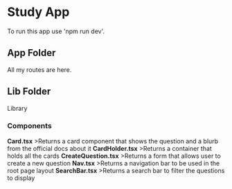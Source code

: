 # Study App
To run this app use 'npm run dev'.

## App Folder
All my routes are here.

## Lib Folder
Library
### Components
**Card.tsx**
    >Returns a card component that shows the question and a blurb from the official docs about it
**CardHolder.tsx**
    >Returns a container that holds all the cards
**CreateQuestion.tsx**
    >Returns a form that allows user to create a new question
**Nav.tsx**
    >Returns a navigation bar to be used in the root page layout
**SearchBar.tsx**
    >Returns a search bar to filter the questions to display